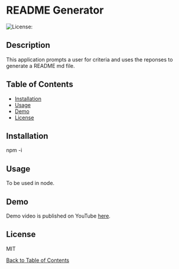 # README Generator

 ![License:](https://img.shields.io/badge/License-MIT-yellow.svg)

  ## Description

  This application prompts a user for criteria and uses the reponses to generate a README md file. 

  ## Table of Contents
  
  - [Installation](#installation)
  - [Usage](#usage)
  - [Demo](#Demo)
  - [License](#license)
  

  ## Installation
  npm -i

  ## Usage
  To be used in node. 

  ## Demo
  Demo video is published on YouTube [here](https://youtu.be/2FI_x8P0UrE).

  ## License
  MIT

 [Back to Table of Contents](#table-of-contents)
